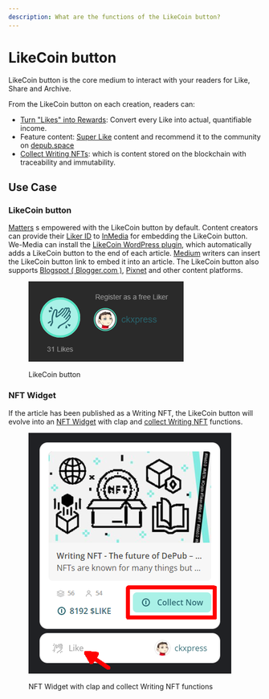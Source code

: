 ```yaml
---
description: What are the functions of the LikeCoin button?
---
```


# LikeCoin button

LikeCoin button is the core medium to interact with your readers for Like, Share and Archive.

From the LikeCoin button on each creation, readers can:

* [Turn "Likes" into Rewards](../liker-land/like.md): Convert every Like into actual, quantifiable income.
* Feature content: [Super Like](../liker-land/superlike.md) content and recommend it to the community on [depub.space](../depub.space/)
* [Collect Writing NFTs](../../depub/writing-nft/collect-writing-nft/): which is content stored on the blockchain with traceability and immutability.

## Use Case

### LikeCoin button

[Matters](https://matters.town/) s empowered with the LikeCoin button by default. Content creators can provide their [Liker ID](../liker-id/) to [InMedia](https://www.inmediahk.net/) for embedding the LikeCoin button. We-Media can install the [LikeCoin WordPress plugin](https://wordpress.org/plugins/likecoin/), which automatically adds a LikeCoin button to the end of each article. [Medium](https://medium.com/) writers can insert the LikeCoin button link to embed it into an article. The LikeCoin button also supports [Blogspot ( Blogger.com )](https://www.blogger.com/dashboard/reading), [Pixnet](https://appmarket.pixnet.tw/#!/addon/1331) and other content platforms.

<figure><img src="../../.gitbook/assets/LikeCoin button-en.png" alt=""><figcaption><p>LikeCoin button</p></figcaption></figure>

### NFT Widget

If the article has been published as a Writing NFT, the LikeCoin button will evolve into an [NFT Widget](../../depub/writing-nft/collect-writing-nft/nft-widget.md) with clap and [collect Writing NFT](../../depub/writing-nft/collect-writing-nft/) functions.

<figure><img src="../../.gitbook/assets/NFT Widget-en.png" alt=""><figcaption><p>NFT Widget with clap and collect Writing NFT functions</p></figcaption></figure>
